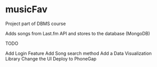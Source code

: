 # musicFav
Project part of DBMS course

Adds songs from Last.fm API and stores to the database (MongoDB)

TODO

Add Login Feature
Add Song search method
Add a Data Visualization Library
Change the UI
Deploy to PhoneGap
